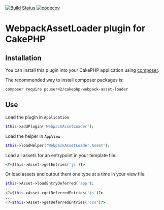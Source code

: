 [![Build Status](https://travis-ci.org/pcuser42/cakephp-webpack-asset-loader.svg?branch=main)](https://travis-ci.org/pcuser42/cakephp-webpack-asset-loader)
[![codecov](https://codecov.io/gh/pcuser42/cakephp-webpack-asset-loader/branch/master/graph/badge.svg)](https://codecov.io/gh/pcuser42/cakephp-webpack-asset-loader)

# WebpackAssetLoader plugin for CakePHP

## Installation

You can install this plugin into your CakePHP application using [composer](https://getcomposer.org).

The recommended way to install composer packages is:

```
composer require pcuser42/cakephp-webpack-asset-loader
```

## Use

Load the plugin in `Application`

```php
$this->addPlugin('WebpackAssetLoader');
```


Load the helper in `AppView`

```php
$this->loadHelper('WebpackAssetLoader.Asset');
```

Load all assets for an entrypoint in your template file:

```php
<?=$this->Asset->getEntries('js')?>
```

Or load assets and output them one type at a time in your view file:

```php
$this->Asset->loadEntryDeferred('app');
...
<?=$this->Asset->getDeferredEntries('js')?>
...
<?=$this->Asset->getDeferredEntries('css')?>
